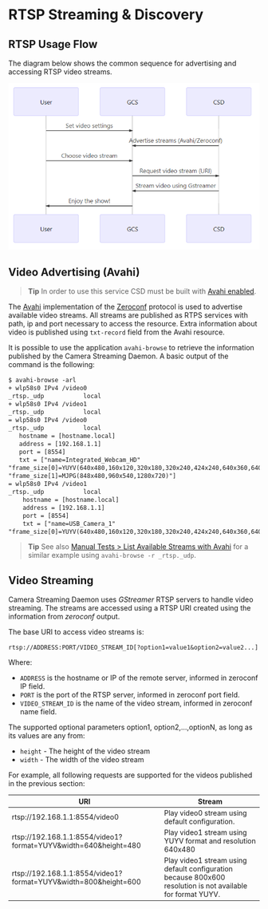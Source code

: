 # RTSP Streaming & Discovery

## RTSP Usage Flow

The diagram below shows the common sequence for advertising and accessing RTSP video streams.

<!-- 
{/% mermaid %}
sequenceDiagram;
    participant User
    participant GCS
    participant CSD
    User->>GCS: Set video settings
    CSD->> GCS: Advertise streams (Avahi/Zeroconf)
    User->>GCS: Choose video stream
    GCS->>CSD: Request video stream (URI)
    CSD->>GCS: Stream video using Gstreamer
    GCS->>User: Enjoy the show!
{/% endmermaid %}
-->

![Camera Streaming RTSP flow](../../assets/rtsp_usage.png)

## Video Advertising (Avahi)

> **Tip** In order to use this service CSD must be built with [Avahi enabled](../getting_started/building_installation.md#configure). 

The [Avahi](https://avahi.org/) implementation of the [Zeroconf](http://www.zeroconf.org/) protocol is used to advertise available video streams. All streams are published as RTPS services with path, ip and port necessary to access the resource. Extra information about video is published using `txt-record` field from the Avahi resource.

It is possible to use the application `avahi-browse` to retrieve the information published by the Camera Streaming Daemon. A basic output of the command is the following:

```
$ avahi-browse -arl
+ wlp58s0 IPv4 /video0                                       _rtsp._udp           local
+ wlp58s0 IPv4 /video1                                       _rtsp._udp           local
= wlp58s0 IPv4 /video0                                       _rtsp._udp           local
   hostname = [hostname.local]
   address = [192.168.1.1]
   port = [8554]
   txt = ["name=Integrated_Webcam_HD" "frame_size[0]=YUYV(640x480,160x120,320x180,320x240,424x240,640x360,640x480)" "frame_size[1]=MJPG(848x480,960x540,1280x720)"]
= wlp58s0 IPv4 /video1                                       _rtsp._udp           local
    hostname = [hostname.local]
    address = [192.168.1.1]
    port = [8554]
    txt = ["name=USB_Camera_1" "frame_size[0]=YUYV(640x480,160x120,320x180,320x240,424x240,640x360,640x480)"]
```

> **Tip** See also [Manual Tests > List Available Streams with Avahi](../test/manual_tests.md#list-available-streams-with-avahi) for a similar example using `avahi-browse -r _rtsp._udp`.

## Video Streaming

Camera Streaming Daemon uses *GStreamer* RTSP servers to handle video streaming. The streams are accessed using a RTSP URI created using the information from *zeroconf* output.

The base URI to access video streams is:
```
rtsp://ADDRESS:PORT/VIDEO_STREAM_ID[?option1=value1&option2=value2...]
```

Where:
- `ADDRESS` is the hostname or IP of the remote server, informed in zeroconf IP field.
- `PORT` is the port of the RTSP server, informed in zeroconf port field.
- `VIDEO_STREAM_ID` is the name of the video stream, informed in zeroconf name field.

The supported optional parameters option1, option2,...,optionN, as long as its values are any from:
- `height` - The height of the video stream
- `width` - The width of the video stream

For example, all following requests are supported for the videos published in the previous section:

URI | Stream
--- | ---
rtsp://192.168.1.1:8554/video0 | Play video0 stream using default configuration.
rtsp://192.168.1.1:8554/video1?format=YUYV&width=640&height=480 | Play video1 stream using YUYV format and resolution 640x480 
rtsp://192.168.1.1:8554/video1?format=YUYV&width=800&height=600 | Play video1 stream using default configuration because 800x600 resolution is not available for format YUYV.